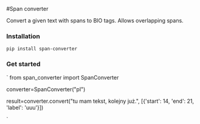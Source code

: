 #Span converter

Convert a given text with spans to BIO tags.
Allows overlapping spans. 

### Installation
`pip install span-converter
`

### Get started
`
from span_converter import SpanConverter

converter=SpanConverter("pl")

result=converter.convert("tu mam tekst, kolejny już.", [{'start': 14, 'end': 21, 'label': 'uuu'}])

`
